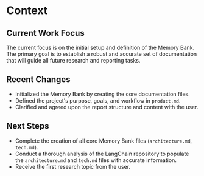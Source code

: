 # Context

## Current Work Focus
The current focus is on the initial setup and definition of the Memory Bank. The primary goal is to establish a robust and accurate set of documentation that will guide all future research and reporting tasks.

## Recent Changes
- Initialized the Memory Bank by creating the core documentation files.
- Defined the project's purpose, goals, and workflow in `product.md`.
- Clarified and agreed upon the report structure and content with the user.

## Next Steps
- Complete the creation of all core Memory Bank files (`architecture.md`, `tech.md`).
- Conduct a thorough analysis of the LangChain repository to populate the `architecture.md` and `tech.md` files with accurate information.
- Receive the first research topic from the user.
